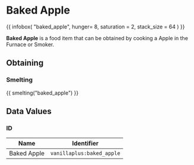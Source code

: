 # Baked Apple

{{ infobox(
    "baked_apple",
    hunger= 8,
    saturation = 2,
    stack_size = 64
) }}

**Baked Apple** is a food item that can be obtained by cooking a Apple in the Furnace or Smoker.

## Obtaining

### Smelting

{{ smelting("baked_apple") }}

## Data Values

### ID

| Name        | Identifier                |
|-------------|---------------------------|
| Baked Apple | `vanillaplus:baked_apple` |